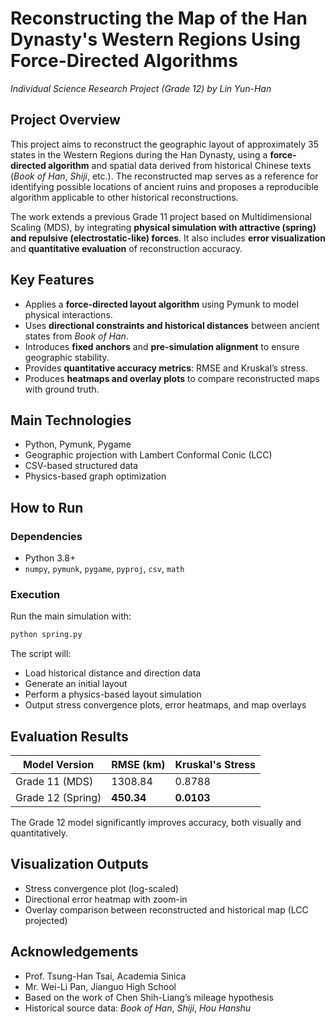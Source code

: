 
# Reconstructing the Map of the Han Dynasty's Western Regions Using Force-Directed Algorithms

*Individual Science Research Project (Grade 12) by Lin Yun-Han*

## Project Overview

This project aims to reconstruct the geographic layout of approximately 35 states in the Western Regions during the Han Dynasty, using a **force-directed algorithm** and spatial data derived from historical Chinese texts (*Book of Han*, *Shiji*, etc.). The reconstructed map serves as a reference for identifying possible locations of ancient ruins and proposes a reproducible algorithm applicable to other historical reconstructions.

The work extends a previous Grade 11 project based on Multidimensional Scaling (MDS), by integrating **physical simulation with attractive (spring) and repulsive (electrostatic-like) forces**. It also includes **error visualization** and **quantitative evaluation** of reconstruction accuracy.

## Key Features

- Applies a **force-directed layout algorithm** using Pymunk to model physical interactions.
- Uses **directional constraints and historical distances** between ancient states from *Book of Han*.
- Introduces **fixed anchors** and **pre-simulation alignment** to ensure geographic stability.
- Provides **quantitative accuracy metrics**: RMSE and Kruskal’s stress.
- Produces **heatmaps and overlay plots** to compare reconstructed maps with ground truth.

## Main Technologies

- Python, Pymunk, Pygame
- Geographic projection with Lambert Conformal Conic (LCC)
- CSV-based structured data
- Physics-based graph optimization

## How to Run

### Dependencies

- Python 3.8+
- `numpy`, `pymunk`, `pygame`, `pyproj`, `csv`, `math`

### Execution

Run the main simulation with:

```bash
python spring.py
```

The script will:
- Load historical distance and direction data
- Generate an initial layout
- Perform a physics-based layout simulation
- Output stress convergence plots, error heatmaps, and map overlays

## Evaluation Results

| Model Version      | RMSE (km) | Kruskal's Stress |
|--------------------|-----------|------------------|
| Grade 11 (MDS)     | 1308.84   | 0.8788           |
| Grade 12 (Spring)  | **450.34**| **0.0103**        |

The Grade 12 model significantly improves accuracy, both visually and quantitatively.

## Visualization Outputs

- Stress convergence plot (log-scaled)
- Directional error heatmap with zoom-in
- Overlay comparison between reconstructed and historical map (LCC projected)

## Acknowledgements

- Prof. Tsung-Han Tsai, Academia Sinica  
- Mr. Wei-Li Pan, Jianguo High School  
- Based on the work of Chen Shih-Liang’s mileage hypothesis  
- Historical source data: *Book of Han*, *Shiji*, *Hou Hanshu*
